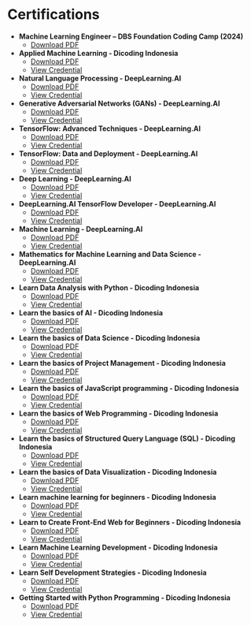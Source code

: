 # Certifications

- **Machine Learning Engineer – DBS Foundation Coding Camp (2024)**
  - [Download PDF](https://github.com/fikrifaizz/certifications/blob/main/appendix/Expert%20Machine%20Learning%20Enggineer.pdf)
- **Applied Machine Learning - Dicoding Indonesia**
  - [Download PDF](https://github.com/fikrifaizz/certifications/blob/main/appendix/Machine%20Learning%20Terapan.pdf)
  - [View Credential](https://www.dicoding.com/certificates/QLZ9VVQNEX5D)
- **Natural Language Processing - DeepLearning.AI**
  - [Download PDF](https://github.com/fikrifaizz/certifications/blob/main/appendix/Natural%20Language%20Processing%20Specialization.pdf)
  - [View Credential](https://coursera.org/share/99a628019fe6b0fb36df33e399b1c685)
- **Generative Adversarial Networks (GANs) -  DeepLearning.AI**
  - [Download PDF](https://github.com/fikrifaizz/certifications/blob/main/appendix/Generative%20Adversial%20Networks%20(GANs)%20Specialization.pdf)
  - [View Credential](https://coursera.org/share/9fc94b86bd82a8eb1e343f51b5e830cf)
- **TensorFlow: Advanced Techniques - DeepLearning.AI**
  - [Download PDF](https://github.com/fikrifaizz/certifications/blob/main/appendix/TensorFlow%20Advanced%20Techniques%20Specialization.pdf)
  - [View Credential](https://coursera.org/share/115baf1330b738e52f3cecafa3a1e1b4)
- **TensorFlow: Data and Deployment - DeepLearning.AI**
  - [Download PDF](https://github.com/fikrifaizz/certifications/blob/main/appendix/TensorFlow%20Data%20and%20Deployment%20Specialization.pdf)
  - [View Credential](https://coursera.org/share/2af1958f0387eabb488b722aa1c49138)
- **Deep Learning - DeepLearning.AI**
  - [Download PDF](https://github.com/fikrifaizz/certifications/blob/main/appendix/Deep%20Learning%20Specialization.pdf)
  - [View Credential](https://coursera.org/share/bf590fa5c5843b4e32fe1faae75e0a4a)
- **DeepLearning.AI TensorFlow Developer - DeepLearning.AI**
  - [Download PDF](https://github.com/fikrifaizz/certifications/blob/main/appendix/DeepLearning.AI%20TensorFlow%20Developer%20Specialization.pdf)
  - [View Credential](https://coursera.org/share/7986d8c9838b2ebffb8b9ecf0ed34c41)
- **Machine Learning - DeepLearning.AI**
  - [Download PDF](https://github.com/fikrifaizz/certifications/blob/main/appendix/Machine%20Learning%20Specialization.pdf)
  - [View Credential](https://coursera.org/share/5a42efc06aad102156099f36e7e075f2)
- **Mathematics for Machine Learning and Data Science - DeepLearning.AI**
  - [Download PDF](https://github.com/fikrifaizz/certifications/blob/main/appendix/Mathematics%20for%20Machine%20Learning%20and%20Data%20Science%20Specialization.pdf)
  - [View Credential](https://coursera.org/share/96dc3232e95d85daed81a86d03c0f030)
- **Learn Data Analysis with Python - Dicoding Indonesia**
  - [Download PDF](https://github.com/fikrifaizz/certifications/blob/main/appendix/Belajar%20Analisis%20Data%20dengan%20Python.pdf)
  - [View Credential](https://www.dicoding.com/certificates/1OP8WGQ42XQK)
- **Learn the basics of AI - Dicoding Indonesia**
  - [Download PDF](https://github.com/fikrifaizz/certifications/blob/main/appendix/Belajar%20Dasar%20AI.pdf)
  - [View Credential](https://www.dicoding.com/certificates/JLX178J15X72)
- **Learn the basics of Data Science - Dicoding Indonesia**
  - [Download PDF](https://github.com/fikrifaizz/certifications/blob/main/appendix/Belajar%20Dasar%20Data%20Science.pdf)
  - [View Credential](https://www.dicoding.com/certificates/98XWL9J5LZM3)
- **Learn the basics of Project Management - Dicoding Indonesia**
  - [Download PDF](https://github.com/fikrifaizz/certifications/blob/main/appendix/Belajar%20Dasar%20Manajemen%20Proyek.pdf)
  - [View Credential](https://www.dicoding.com/certificates/GRX5O602RP0M)
- **Learn the basics of JavaScript programming - Dicoding Indonesia**
  - [Download PDF](https://github.com/fikrifaizz/certifications/blob/main/appendix/Belajar%20Dasar%20Pemrograman%20JavaScript.pdf)
  - [View Credential](https://www.dicoding.com/certificates/L4PQ5D912ZO1)
- **Learn the basics of Web Programming - Dicoding Indonesia**
  - [Download PDF](https://github.com/fikrifaizz/certifications/blob/main/appendix/Belajar%20Dasar%20Pemrograman%20Web.pdf)
  - [View Credential](https://www.dicoding.com/certificates/6RPNR33O4X2M)
- **Learn the basics of Structured Query Language (SQL) - Dicoding Indonesia**
  - [Download PDF](https://github.com/fikrifaizz/certifications/blob/main/appendix/Belajar%20Dasar%20Structured%20Query%20Language%20(SQL).pdf)
  - [View Credential](https://www.dicoding.com/certificates/QLZ97MWYEP5D)
- **Learn the basics of Data Visualization - Dicoding Indonesia**
  - [Download PDF](https://github.com/fikrifaizz/certifications/blob/main/appendix/Belajar%20Dasar%20Visualisasi%20Data.pdf)
  - [View Credential](https://www.dicoding.com/certificates/QLZ9737K2P5D)
- **Learn machine learning for beginners - Dicoding Indonesia**
  - [Download PDF](https://github.com/fikrifaizz/certifications/blob/main/appendix/Belajar%20Machine%20Learning%20untuk%20Pemula.pdf)
  - [View Credential](https://www.dicoding.com/certificates/EYX4VQLO5ZDL)
- **Learn to Create Front-End Web for Beginners - Dicoding Indonesia**
  - [Download PDF](https://github.com/fikrifaizz/certifications/blob/main/appendix/Belajar%20Membuat%20Front-End%20Web%20untuk%20Pemula.pdf)
  - [View Credential](https://www.dicoding.com/certificates/QLZ9VJY27X5D)
- **Learn Machine Learning Development - Dicoding Indonesia**
  - [Download PDF](https://github.com/fikrifaizz/certifications/blob/main/appendix/Belajar%20Pengembangan%20Machine%20Learning.pdf)
  - [View Credential](https://www.dicoding.com/certificates/EYX4V3KK6ZDL)
- **Learn Self Development Strategies - Dicoding Indonesia**
  - [Download PDF](https://github.com/fikrifaizz/certifications/blob/main/appendix/Belajar%20Strategi%20Pengembangan%20Diri.pdf)
  - [View Credential](https://www.dicoding.com/certificates/MEPJQK3LLX3V)
- **Getting Started with Python Programming - Dicoding Indonesia**
  - [Download PDF](https://github.com/fikrifaizz/certifications/blob/main/appendix/Memulai%20Pemrograman%20dengan%20Python.pdf)
  - [View Credential](https://www.dicoding.com/certificates/98XWLKL29ZM3)

